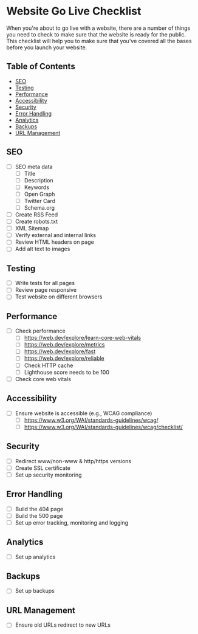 # Website Go Live Checklist

When you're about to go live with a website, there are a number of things you need to check to make sure that the
website is ready for the public. This checklist will help you to make sure that you've covered all the bases before you
launch your website.

## Table of Contents

- [SEO](#seo)
- [Testing](#testing)
- [Performance](#performance)
- [Accessibility](#accessibility)
- [Security](#security)
- [Error Handling](#error-handling)
- [Analytics](#analytics)
- [Backups](#backups)
- [URL Management](#url-management)

## SEO

- [ ] SEO meta data
  - [ ] Title
  - [ ] Description
  - [ ] Keywords
  - [ ] Open Graph
  - [ ] Twitter Card
  - [ ] Schema.org
- [ ] Create RSS Feed
- [ ] Create robots.txt
- [ ] XML Sitemap
- [ ] Verify external and internal links
- [ ] Review HTML headers on page
- [ ] Add alt text to images

## Testing

- [ ] Write tests for all pages
- [ ] Review page responsive
- [ ] Test website on different browsers

## Performance

- [ ] Check performance
  - [ ] <https://web.dev/explore/learn-core-web-vitals>
  - [ ] <https://web.dev/explore/metrics>
  - [ ] <https://web.dev/explore/fast>
  - [ ] <https://web.dev/explore/reliable>
  - [ ] Check HTTP cache
  - [ ] Lighthouse score needs to be 100
- [ ] Check core web vitals

## Accessibility

- [ ] Ensure website is accessible (e.g., WCAG compliance)
  - [ ] <https://www.w3.org/WAI/standards-guidelines/wcag/>
  - [ ] <https://www.w3.org/WAI/standards-guidelines/wcag/checklist/>

## Security

- [ ] Redirect www/non-www & http/https versions
- [ ] Create SSL certificate
- [ ] Set up security monitoring

## Error Handling

- [ ] Build the 404 page
- [ ] Build the 500 page
- [ ] Set up error tracking, monitoring and logging

## Analytics

- [ ] Set up analytics

## Backups

- [ ] Set up backups

## URL Management

- [ ] Ensure old URLs redirect to new URLs
